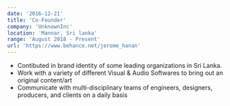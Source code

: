 ```yaml
---
date: '2016-12-21'
title: 'Co-Founder'
company: 'UnknownInc'
location: 'Mannar, Sri lanka'
range: 'August 2018 - Present'
url: 'https://www.behance.net/jerome_hanan'
---
```


- Contibuted in brand identity of some leading organizations in Sri Lanka.
- Work with a variety of different Visual & Audio Softwares to bring out an original content/art
- Communicate with multi-disciplinary teams of engineers, designers, producers, and clients on a daily basis
